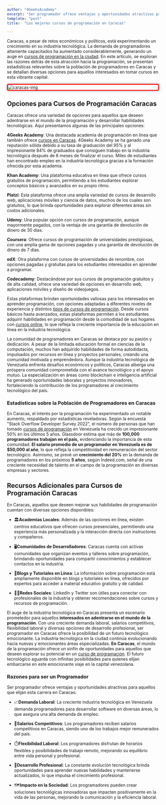 ```yaml
---
author: "4GeeksAcademy"
excerpt: "Ser programador ofrece ventajas y oportunidades atractivas para aquellos que elijan esta carrera en Caracas"
template: "post"
title:  "Los mejores cursos de programación en Caracas"

---
```


Caracas, a pesar de retos económicos y políticos, está experimentando un crecimiento en su industria tecnológica. La demanda de programadores altamente capacitados ha aumentado considerablemente, generando un auge en [cursos de programación en la ciudad](https://4geeksacademy.com/es/curso-de-programacion-desde-cero). En este artículo, se exploran las razones detrás de esta atracción hacia la programación, se presentan estadísticas relevantes sobre la población de programadores en Caracas y se detallan diversas opciones para aquellos interesados en tomar cursos en esta vibrante capital.

<img src="https://breathecode.herokuapp.com/v1/media/file/caracas-picture-jpg" alt="caracas-img" style="display: block; margin: 0 auto; border: 3px solid #f00; box-shadow: 0 0 10px rgba(0, 0, 0, 0.3); border-radius: 5px;">



## Opciones para Cursos de Programación Caracas

Caracas ofrece una variedad de opciones para aquellos que deseen adentrarse en el mundo de la programación y desarrollar habilidades tecnológicas. Aquí presentamos algunas de las principales opciones:

**4Geeks Academy**: Una destacada academia de programación en línea que también ofrece [cursos en Caracas](https://4geeksacademy.com/es/coding-campus/curso-informatica-caracas-venezuela). 4Geeks Academy se ha ganado una reputación sólida debido a su tasa de graduación del 95% y al impresionante 84% de graduados que consiguen trabajo en la industria tecnológica después de 6 meses de finalizar el curso. Miles de estudiantes han encontrado empleo en la industria tecnológica gracias a la formación ofrecida por esta academia.

**Khan Academy**: Una plataforma educativa en línea que ofrece cursos gratuitos de programación, permitiendo a los estudiantes explorar conceptos básicos y avanzados en su propio ritmo.

**Platzi**: Esta plataforma ofrece una amplia variedad de cursos de desarrollo web, aplicaciones móviles y ciencia de datos, muchos de los cuales son gratuitos, lo que brinda oportunidades para explorar diferentes áreas sin costos adicionales.

**Udemy**: Una popular opción con cursos de programación, aunque mayormente pagados, con la ventaja de una garantía de devolución de dinero de 30 días.

**Coursera**: Ofrece cursos de programación de universidades prestigiosas, con una amplia gama de opciones pagadas y una garantía de devolución de dinero de 7 días.

**edX**: Otra plataforma con cursos de universidades de renombre, con opciones pagadas y gratuitas para los estudiantes interesados en aprender a programar.

**Codecademy**: Destacándose por sus cursos de programación gratuitos y de alta calidad, ofrece una variedad de opciones en desarrollo web, aplicaciones móviles y diseño de videojuegos.

Estas plataformas brindan oportunidades valiosas para los interesados en aprender programación, con opciones adaptadas a diferentes niveles de experiencia y distintos [tipos de cursos de programación](https://4geeksacademy.com/es/curso-programacion/cursos-de-programacion). Desde cursos básicos hasta avanzados, estas plataformas permiten a los estudiantes adquirir habilidades en programación desde la comodidad de sus hogares con [cursos online](https://4geeksacademy.com/es/curso-programacion/curso-online-de-programacion), lo que refleja la creciente importancia de la educación en línea en la industria tecnológica.

La comunidad de programadores en Caracas se destaca por su pasión y dedicación. A pesar de la limitada educación formal en ciencias de la computación, muchos han adquirido habilidades de forma autodidacta, impulsados por recursos en línea y proyectos personales, creando una comunidad motivada y emprendedora. Aunque la industria tecnológica de Venezuela enfrenta desafíos económicos y políticos, Caracas alberga una próspera comunidad comprometida con el avance tecnológico y el apoyo mutuo. La especialización en áreas como blockchain e inteligencia artificial ha generado oportunidades laborales y proyectos innovadores, fortaleciendo la contribución de los programadores al crecimiento tecnológico del país.

### Estadísticas sobre la Población de Programadores en Caracas

En Caracas, el interés por la programación ha experimentado un notable aumento, respaldado por estadísticas reveladoras. Según la encuesta "Stack Overflow Developer Survey 2022", el número de personas que han tomado [cursos de programación](https://4geeksacademy.com/es/curso-programacion/curso-programacion) en Venezuela ha crecido un impresionante 50% en los últimos 5 años. Glassdoor estima que más de **100,000 programadores trabajan en el país,** evidenciando la importancia de esta comunidad. **El salario promedio de un programador en Venezuela es de $50,000 al año**, lo que refleja la competitividad en remuneración del sector tecnológico. Asimismo, se prevé un **crecimiento del 20%** en la demanda de programadores en los próximos **5 años**, según Indeed.com, señal de una creciente necesidad de talento en el campo de la programación en diversas empresas y sectores.

## Recursos Adicionales para Cursos de Programación Caracas

En Caracas, aquellos que deseen mejorar sus habilidades de programación cuentan con diversas opciones disponibles:

- 🏛️**Academias Locales**: Además de las opciones en línea, existen centros educativos que ofrecen cursos presenciales, permitiendo una experiencia más personalizada y la interacción directa con instructores y compañeros.

- 🖥️**Comunidades de Desarrolladores**: Caracas cuenta con activas comunidades que organizan eventos y talleres sobre programación, brindando oportunidades para compartir conocimientos y establecer contactos en la industria.

- 🔧**Blogs y Tutoriales en Línea**: La información sobre programación está ampliamente disponible en blogs y tutoriales en línea, ofrecidos por expertos para acceder a material educativo gratuito y de calidad.

- 👨‍🎓**Redes Sociales**: LinkedIn y Twitter son útiles para conectar con profesionales de la industria y obtener recomendaciones sobre cursos y recursos de programación.

El auge de la industria tecnológica en Caracas presenta un escenario prometedor para aquellos **interesados en adentrarse en el mundo de la programación**. Con una creciente demanda laboral, salarios competitivos, flexibilidad laboral y diversas opciones de desarrollo profesional, ser programador en Caracas ofrece la posibilidad de un futuro tecnológico emocionante. La industria tecnológica en la ciudad continúa evolucionando hacia nuevas y emocionantes áreas especializadas. **En Caracas**, el mundo de la programación ofrece un sinfín de oportunidades para aquellos que deseen explorar su potencial en un [curso de programación](https://4geeksacademy.com/es/curso-de-programacion-desde-cero). El futuro tecnológico aguarda con infinitas posibilidades para quienes elijan embarcarse en este emocionante viaje en la capital venezolana.

### Razones para ser un Programador

Ser programador ofrece ventajas y oportunidades atractivas para aquellos que elijan esta carrera en Caracas:

- 📈**Demanda Laboral**: La creciente industria tecnológica en Venezuela demanda programadores para desarrollar software en diversas áreas, lo que asegura una alta demanda de empleo.

- 🤑**Salarios Competitivos**: Los programadores reciben salarios competitivos en Caracas, siendo uno de los trabajos mejor remunerados del país.

- ⏱️**Flexibilidad Laboral**: Los programadores disfrutan de horarios flexibles y posibilidades de trabajo remoto, mejorando su equilibrio entre vida personal y profesional.

- 🚀**Desarrollo Profesional**: La constante evolución tecnológica brinda oportunidades para aprender nuevas habilidades y mantenerse actualizados, lo que impulsa el crecimiento profesional.

- 🗺️**Impacto en la Sociedad**: Los programadores pueden crear soluciones tecnológicas innovadoras que impacten positivamente en la vida de las personas, mejorando la comunicación y la eficiencia laboral.

<call-to-action button_text="Aplicar" button_link="https://4geeksacademy.com/es/coding-bootcamps/desarrollador-full-stack?lang=es" background="rgba(0, 151, 205, 0.15)" title="Se parte hoy de esta tendencia" text="De cero a tener tu primer trabajo como programador, aprende todo lo necesario, recibe soporte de por vida y consigue un trabajo después de 18 semanas de estudio."></call-to-action>


